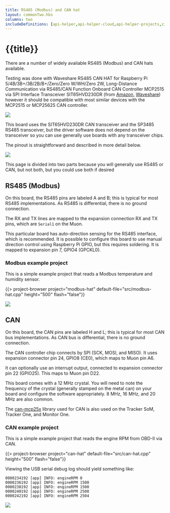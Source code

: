```yaml
---
title: RS485 (Modbus) and CAN hat
layout: commonTwo.hbs
columns: two
includeDefinitions: [api-helper,api-helper-cloud,api-helper-projects,zip]
---
```


# {{title}}

There are a number of widely available RS485 (Modbus) and CAN hats available. 

Testing was done with Waveshare RS485 CAN HAT for Raspberry Pi 5/4B/3B+/3B/2B/B+/Zero/Zero W/WH/Zero 2W, Long-Distance Communication via RS485/CAN Function Onboard CAN Controller MCP2515 via SPI Interface Transceiver SIT65HVD230DR (from [Amazon](https://www.amazon.com/gp/product/B07VMB1ZKH/ref=ppx_yo_dt_b_search_asin_title?ie=UTF8&psc=1), [Waveshare](https://www.waveshare.com/rs485-can-hat.htm)) however it should be compatible with most similar devices with the MCP2515 or MCP25625 CAN controller.

![](/assets/images/muon-hats/rs485-can-hat/hat.png)

This board uses the SIT65HVD230DR CAN transceiver and the SP3485 RS485 transceiver, but the driver software does not depend on the transceiver so you can use generally use boards with any transceiver chips. 

The pinout is straightforward and described in more detail below.

![](/assets/images/muon-hats/rs485-can-hat/pinout.png)



This page is divided into two parts because you will generally use RS485 or CAN, but not both, but you could use both if desired

## RS485 (Modbus)

On this board, the RS485 pins are labeled A and B; this is typical for most RS485 implementations. As RS485 is differential, there is no ground connection.

The RX and TX lines are mapped to the expansion connection RX and TX pins, which are `Serial1` on the Muon.

This particular board has auto-direction sensing for the RS485 interface, which is recommended. It is possible to configure this board to
use manual direction control using Raspberry Pi GPIO, but this requires soldering. It is mapped to expansion pin 7, GPIO4 (GPCKL0).

### Modbus example project

This is a simple example project that reads a Modbus temperature and humidity sensor.

{{> project-browser project="modbus-hat" default-file="src/modbus-hat.cpp" height="500" flash="false"}}

![](/assets/images/muon-hats/rs485-can-hat/modbus-test.jpeg)


## CAN 

On this board, the CAN pins are labeled H and L; this is typical for most CAN bus implementations. As CAN bus is differential, there is no ground connection.

The CAN controller chip connects by SPI (SCK, MOSI, and MISO). It uses expansion connector pin 24, GPIO8 (CE0), which maps to Muon pin A6.

It can optionally use an interrupt output, connected to expansion connector pin 22 (GPIO25). This maps to Muon pin D22. 

This board comes with a 12 MHz crystal. You will need to note the frequency of the crystal (generally stamped on the metal can) on your board and configure the software appropriately. 8 MHz, 16 MHz, and 20 MHz are also common.

The [can-mcp25x](https://github.com/particle-iot/can-mcp25x) library used for CAN is also used on the Tracker SoM, Tracker One, and Monitor One.

### CAN example project

This is a simple example project that reads the engine RPM from OBD-II via CAN. 

{{> project-browser project="can-hat" default-file="src/can-hat.cpp" height="500" flash="false"}}

Viewing the USB serial debug log should yield something like:

```
0000234192 [app] INFO: engineRPM 0
0000236192 [app] INFO: engineRPM 1500
0000238192 [app] INFO: engineRPM 1500
0000240192 [app] INFO: engineRPM 2508
0000242192 [app] INFO: engineRPM 2504
```

![](/assets/images/muon-hats/rs485-can-hat/can-test.jpeg)

